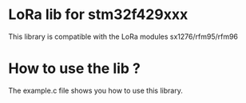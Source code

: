 # LoRa lib for stm32f429xxx

This library is compatible with the LoRa modules sx1276/rfm95/rfm96

# How to use the lib ?
The example.c file shows you how to use this library.
